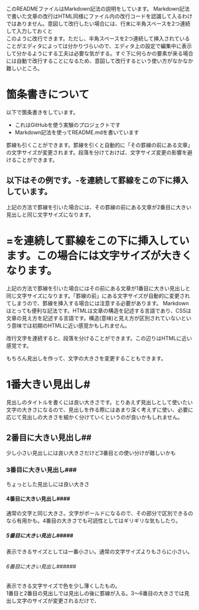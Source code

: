 このREADMEファイルはMarkdown記法の説明をしています。
Markdown記法で書いた文章の改行はHTML同様にファイル内の改行コードを認識して入るわけではありません。意図して改行したい場合には、行末に半角スペースを2つ連続して入力しておくと  
このように改行できます。ただし、半角スペースを2つ連続して挿入されていることがエディタによっては分かりづらいので、エディタ上の設定で編集中に表示して分かるようにする工夫は必要な気がする。すぐ下に何らかの要素が来る場合には自動で改行することになるため、意図して改行するという使い方がなかなか難しいところ。

# 箇条書きについて
以下で箇条書きをしています。
* これはGitHubを使う実験のプロジェクトです
* Markdown記法を使ってREADME.mdを書いています

罫線も引くことができます。罫線を引くと自動的に「その罫線の前にある文章」の文字サイズが変更されます。段落を分けておけば、文字サイズ変更の影響を避けることができます。

以下はその例です。-を連続して罫線をこの下に挿入しています。
-------------------------
上記の方法で罫線を引いた場合には、その罫線の前にある文章が2番目に大きい見出しと同じ文字サイズになります。

=を連続して罫線をこの下に挿入しています。この場合には文字サイズが大きくなります。
=========================
上記の方法で罫線を引いた場合にはその前にある文章が1番目に大きい見出しと同じ文字サイズになります。「罫線の前」にある文字サイズが自動的に変更されてしまうので、罫線を挿入する場合には注意する必要があります。
Markdownはとっても便利な記法です。HTMLは文章の構造を記述する言語であり、CSSは文章の見え方を記述する言語です。構造(意味)と見え方が区別されていないという意味では初期のHTMLに近い感覚かもしれません。

改行文字を連続すると、段落を分けることができます。この辺りはHTMLに近い感覚です。

もちろん見出しを作って、文字の大きさを変更することもできます。
# 1番大きい見出し#
見出しのタイトルを書くには良い大きさです。とりあえず見出しとして使いたい文字の大きさになるので、見出しを作る際にはあまり深く考えずに使い、必要に応じて見出しの大きさを細かく分けていくというのが良いかもしれません。
## 2番目に大きい見出し##
少し小さい見出しには良い大きさだけど3番目との使い分けが難しいかも
### 3番目に大きい見出し###
ちょっとした見出しには良い大きさ
#### 4番目に大きい見出し####
通常の文字と同じ大きさ。文字がボールドになるので、その部分で区別できるのなら有用かも。4番目の大きさでも可読性としてはギリギリな気もしたり。
##### 5番目に大きい見出し#####
表示できるサイズとしては一番小さい。通常の文字サイズよりもさらに小さい。
###### 6番目に大きい見出し######
表示できる文字サイズで色を少し薄くしたもの。  
1番目と2番目の見出しでは見出しの後に罫線が入る。3〜6番目の大きさでは見出し文字のサイズが変更されるだけで、
